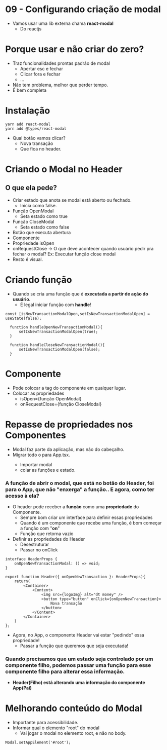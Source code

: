 # 09 - Configurando criação de modal

- Vamos usar uma lib externa chama **react-modal**
    - Do reactjs

# Porque usar e não criar do zero?

- Traz funcionalidades prontas padrão de modal
    - Apertar esc e fechar
    - Clicar fora e fechar
    - ...
- Não tem problema, melhor que perder tempo.
- É bem completa

# Instalação

```tsx
yarn add react-modal
yarn add @types/react-modal
```

- Qual botão vamos clicar?
    - Nova transação
    - Que fica no header.

# Criando o Modal no Header

## O que ela pede?

- Criar estado que anota se modal está aberto ou fechado.
    - Inicia como false.
- Função OpenModal
    - Seta estado como true
- Função CloseModal
    - Seta estado como false
- Botão que executa abertura
- Componente
- Propriedade isOpen
- onRequestClose → O que deve acontecer quando usuário pedir pra fechar o modal? Ex: Executar função close modal
- Resto é visual.

# Criando função

- Quando se cria uma função que é **executada a partir de ação do usuário.**
    - É legal iniciar função com **handle**!

```tsx
const [isNewTransactionModalOpen,setIsNewTransactionModalOpen] = useState(false);

  function handleOpenNewTransactionModal(){
      setIsNewTransactionModalOpen(true);
  }

  function handleCloseNewTransactionModal(){
      setIsNewTransactionModalOpen(false);
  }
```

# Componente

- Pode colocar a tag do componente em qualquer lugar.
- Colocar as propriedades
    - isOpen={função OpenModal}
    - onRequestClose={função CloseModal}

# Repasse de propriedades nos Componentes

- Modal faz parte da aplicação, mas não do cabeçalho.
- Migrar todo o <Modal> para App.tsx.
    - Importar modal
    - colar as funções e estado.

### **A função de abrir o modal, que está no botão do Header, foi para o App, que não "enxerga" a função.. E agora, como ter acesso à ela?**

- O header pode receber a **função** como uma **propriedade** do Componente.
    - Sempre bom criar um interface para definir essas propriedades
    - Quando é um componente que recebe uma função, é bom começar a função com "**on**"
    - Função que retorna vazio
- Definir as propriedades do Header
    - Desestruturar
    - Passar no onClick

```tsx
interface HeaderProps {
	onOpenNewTransactionModal: () => void;
}

export function Header({ onOpenNewTransaction }: HeaderProps){
    return(
        <Container>
            <Content>
                <img src={logoImg} alt="dt money" />
                <button type="button" onClick={onOpenNewTransaction}>
                    Nova transação
                </button>
            </Content>
        </Container>
    )
};
```

- Agora, no App, o componente Header vai estar "pedindo" essa propriedade!
    - Passar a função que queremos que seja executada!

### Quando precisamos que um estado seja controlado por um componente filho, podemos passar uma função para esse componente filho para alterar essa informação.

- **Header(Filho) está alterando uma informação do componente App(Pai)**

# Melhorando conteúdo do Modal

- Importante para acessibilidade.
- Informar qual o elemento "root" do modal
    - Vai jogar o modal no elemento root, e não no body.

```tsx
Modal.setAppElement('#root');
```